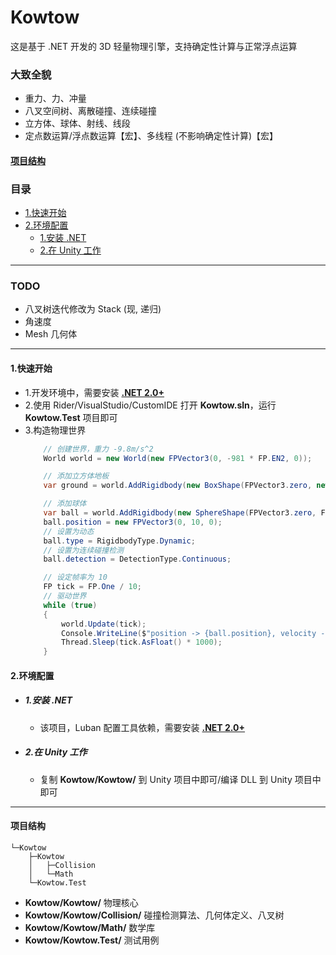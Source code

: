 # Kowtow
这是基于 .NET 开发的 3D 轻量物理引擎，支持确定性计算与正常浮点运算

### 大致全貌
- 重力、力、冲量
- 八叉空间树、离散碰撞、连续碰撞
- 立方体、球体、射线、线段
- 定点数运算/浮点数运算【宏】、多线程 (不影响确定性计算)【宏】

#### [项目结构](#projectdire)
### <span id="catalog">目录</span>
- [1.快速开始](#qstart)
- [2.环境配置](#installenv)
  - [1.安装 .NET](#installenv.1)
  - [2.在 Unity 工作](#installenv.2)

---
### TODO
- 八叉树迭代修改为 Stack (现, 递归)
- 角速度
- Mesh 几何体
---

#### <span id="qstart">1.快速开始</span>
- 1.开发环境中，需要安装 [**.NET 2.0+**](#installenv.1)
- 2.使用 Rider/VisualStudio/CustomIDE 打开 **Kowtow.sln**，运行 **Kowtow.Test** 项目即可
- 3.构造物理世界
    ```csharp
        // 创建世界，重力 -9.8m/s^2
        World world = new World(new FPVector3(0, -981 * FP.EN2, 0));

        // 添加立方体地板
        var ground = world.AddRigidbody(new BoxShape(FPVector3.zero, new FPVector3(100000, 1, 100000)), FP.One, new Material(FP.One, FP.Zero));

        // 添加球体
        var ball = world.AddRigidbody(new SphereShape(FPVector3.zero, FP.Half), FP.One, new Material(FP.One, 0));
        ball.position = new FPVector3(0, 10, 0);
        // 设置为动态
        ball.type = RigidbodyType.Dynamic;
        // 设置为连续碰撞检测
        ball.detection = DetectionType.Continuous;

        // 设定帧率为 10
        FP tick = FP.One / 10;
        // 驱动世界
        while (true)
        {
            world.Update(tick);
            Console.WriteLine($"position -> {ball.position}, velocity -> {ball.velocity}, collider -> {ball.GetColliders().Count}");
            Thread.Sleep(tick.AsFloat() * 1000);
        }
     ```
#### <span id="installenv">2.环境配置</span>
- ##### <span id="installenv.1">1.安装 .NET</span>
  - 该项目，Luban 配置工具依赖，需要安装 [**.NET 2.0+**](https://dotnet.microsoft.com/zh-cn/download)
- ##### <span id="installenv.2">2.在 Unity 工作</span>
  - 复制 **Kowtow/Kowtow/** 到 Unity 项目中即可/编译 DLL 到 Unity 项目中即可
---

#### <span id="projectdire">项目结构</span>
```text
└─Kowtow
    ├─Kowtow
    │   ├─Collision
    │   └─Math
    └─Kowtow.Test
```
- **Kowtow/Kowtow/** 物理核心
- **Kowtow/Kowtow/Collision/** 碰撞检测算法、几何体定义、八叉树
- **Kowtow/Kowtow/Math/** 数学库
- **Kowtow/Kowtow.Test/** 测试用例